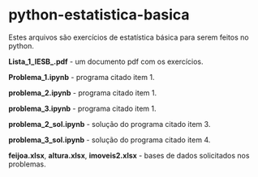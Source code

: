 # python-estatistica-basica
Estes arquivos são exercícios de estatística básica para serem feitos no python.

**Lista_1_IESB_.pdf** - um documento pdf com os exercícios. 

**Problema_1.ipynb** - programa citado item 1.

**problema_2.ipynb** - programa citado item 1.

**problema_3.ipynb** - programa citado item 1.

**problema_2_sol.ipynb** - solução do programa citado item 3.

**problema_3_sol.ipynb** - solução do programa citado item 4.

**feijoa.xlsx**, **altura.xlsx**, **imoveis2.xlsx** - bases de dados solicitados nos problemas.
